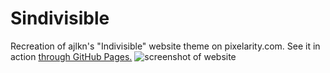 # Sindivisible
Recreation of ajlkn's "Indivisible" website theme on pixelarity.com.
See it in action [through GitHub Pages.](https://rynstwrt.github.io/Sindivisible/)
![screenshot of website](https://i.imgur.com/lhIPBf3.png)
